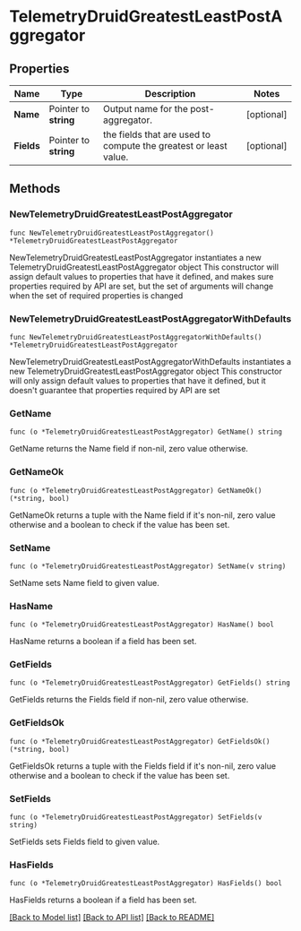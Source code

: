 # TelemetryDruidGreatestLeastPostAggregator

## Properties

Name | Type | Description | Notes
------------ | ------------- | ------------- | -------------
**Name** | Pointer to **string** | Output name for the post-aggregator. | [optional] 
**Fields** | Pointer to **string** | the fields that are used to compute the greatest or least value. | [optional] 

## Methods

### NewTelemetryDruidGreatestLeastPostAggregator

`func NewTelemetryDruidGreatestLeastPostAggregator() *TelemetryDruidGreatestLeastPostAggregator`

NewTelemetryDruidGreatestLeastPostAggregator instantiates a new TelemetryDruidGreatestLeastPostAggregator object
This constructor will assign default values to properties that have it defined,
and makes sure properties required by API are set, but the set of arguments
will change when the set of required properties is changed

### NewTelemetryDruidGreatestLeastPostAggregatorWithDefaults

`func NewTelemetryDruidGreatestLeastPostAggregatorWithDefaults() *TelemetryDruidGreatestLeastPostAggregator`

NewTelemetryDruidGreatestLeastPostAggregatorWithDefaults instantiates a new TelemetryDruidGreatestLeastPostAggregator object
This constructor will only assign default values to properties that have it defined,
but it doesn't guarantee that properties required by API are set

### GetName

`func (o *TelemetryDruidGreatestLeastPostAggregator) GetName() string`

GetName returns the Name field if non-nil, zero value otherwise.

### GetNameOk

`func (o *TelemetryDruidGreatestLeastPostAggregator) GetNameOk() (*string, bool)`

GetNameOk returns a tuple with the Name field if it's non-nil, zero value otherwise
and a boolean to check if the value has been set.

### SetName

`func (o *TelemetryDruidGreatestLeastPostAggregator) SetName(v string)`

SetName sets Name field to given value.

### HasName

`func (o *TelemetryDruidGreatestLeastPostAggregator) HasName() bool`

HasName returns a boolean if a field has been set.

### GetFields

`func (o *TelemetryDruidGreatestLeastPostAggregator) GetFields() string`

GetFields returns the Fields field if non-nil, zero value otherwise.

### GetFieldsOk

`func (o *TelemetryDruidGreatestLeastPostAggregator) GetFieldsOk() (*string, bool)`

GetFieldsOk returns a tuple with the Fields field if it's non-nil, zero value otherwise
and a boolean to check if the value has been set.

### SetFields

`func (o *TelemetryDruidGreatestLeastPostAggregator) SetFields(v string)`

SetFields sets Fields field to given value.

### HasFields

`func (o *TelemetryDruidGreatestLeastPostAggregator) HasFields() bool`

HasFields returns a boolean if a field has been set.


[[Back to Model list]](../README.md#documentation-for-models) [[Back to API list]](../README.md#documentation-for-api-endpoints) [[Back to README]](../README.md)


